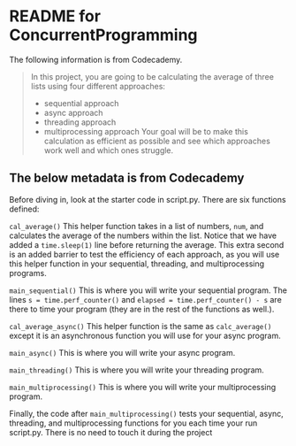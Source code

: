# README for ConcurrentProgramming

The following information is from Codecademy.

> In this project, you are going to be calculating the average of three lists
> using four different approaches:
> - sequential approach
> - async approach
> - threading approach
> - multiprocessing approach
> Your goal will be to make this calculation as efficient as possible and see 
> which approaches work well and which ones struggle.

## The below metadata is from Codecademy
Before diving in, look at the starter code in script.py. There are six functions defined:

`cal_average()`
This helper function takes in a list of numbers, `num`, and calculates the average of the numbers within the list. Notice that we have added a `time.sleep(1)` line before returning the average. This extra second is an added barrier to test the efficiency of each approach, as you will use this helper function in your sequential, threading, and multiprocessing programs.

`main_sequential()`
This is where you will write your sequential program. The lines `s = time.perf_counter()` and `elapsed = time.perf_counter() - s` are there to time your program (they are in the rest of the functions as well.).

`cal_average_async()`
This helper function is the same as `calc_average()` except it is an asynchronous function you will use for your async program.

`main_async()`
This is where you will write your async program.

`main_threading()`
This is where you will write your threading program.

`main_multiprocessing()`
This is where you will write your multiprocessing program.

Finally, the code after `main_multiprocessing()` tests your sequential, async, threading, and multiprocessing functions for you each time your run script.py. There is no need to touch it during the project